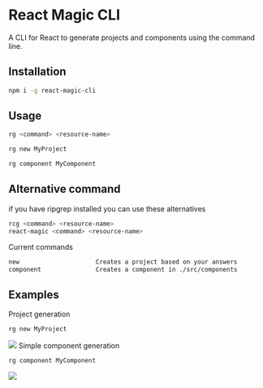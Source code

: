 # React Magic CLI

A CLI for React to generate projects and components using the command line.

## Installation
```bash
npm i -g react-magic-cli
```

## Usage
```bash
rg <command> <resource-name>

rg new MyProject

rg component MyComponent
```

## Alternative command
if you have ripgrep installed you can use these alternatives
```bash
rcg <command> <resource-name>
react-magic <command> <resource-name>
```

Current commands
```txt
new                     Creates a project based on your answers
component               Creates a component in ./src/components
```

## Examples
Project generation
```bash
rg new MyProject
```
![](https://imgur.com/AjwMqOD.gif)
Simple component generation
```bash
rg component MyComponent
```
![](https://imgur.com/BS5PmI4.gif)
